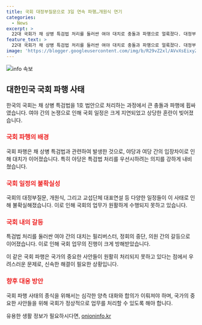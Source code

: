```yaml
---
title: 국회 대정부질문으로 3일 연속 파행…개원식 연기
categories:
  - News
excerpt: >
  22대 국회가 채 상병 특검법 처리를 둘러싼 여야 대치로 충돌과 파행으로 얼룩졌다. 대정부질문을 진행하기 위한 여야 합의가 이뤄지지 못해 국회가 개회된 이후 상당 부분의 일정이 취소되는 등 혼란이 빚어졌다. 특히 필리버스터로 인한 여야 갈등이 격화되며 대치가 이어졌고 개원식도 미뤄졌다. 다음주 교섭단체 대표연설 또한 불확실한 상태이다.
feature_text: >
  22대 국회가 채 상병 특검법 처리를 둘러싼 여야 대치로 충돌과 파행으로 얼룩졌다. 대정부질문을 진행하기 위한 여야 합의가 이뤄지지 못해 국회가 개회된 이후 상당 부분의 일정이 취소되는 등 혼란이 빚어졌다. 특히 필리버스터로 인한 여야 갈등이 격화되며 대치가 이어졌고 개원식도 미뤄졌다. 다음주 교섭단체 대표연설 또한 불확실한 상태이다.
image: 'https://blogger.googleusercontent.com/img/b/R29vZ2xl/AVvXsEixyZcFfHzMRdzZMjFBmAUKJYCLCGyLL1o632UiGVXcaFdKo_bkvkuCioo0uUKlGfBVcT3P84aROyZIXSBEx3Aw5nCQ3pTgDom1WDC4m8eifvWiAmWEEVb4x6G_l8C0QH225ldMjyaFvpxGEBGNO37VmDTDMHGhJPq73UglMfDca1-0aw/s1600/blogspot.png'
---
```


<p><img src="https://blogger.googleusercontent.com/img/b/R29vZ2xl/AVvXsEixyZcFfHzMRdzZMjFBmAUKJYCLCGyLL1o632UiGVXcaFdKo_bkvkuCioo0uUKlGfBVcT3P84aROyZIXSBEx3Aw5nCQ3pTgDom1WDC4m8eifvWiAmWEEVb4x6G_l8C0QH225ldMjyaFvpxGEBGNO37VmDTDMHGhJPq73UglMfDca1-0aw/s1600/blogspot.png" alt="info 속보" /></p>

<h2 data-ke-size="size26">대한민국 국회 파행 사태</h2>

<p data-ke-size="size16">한국의 국회는 채 상병 특검법을 1호 법안으로 처리하는 과정에서 큰 충돌과 파행에 휩싸였습니다. 여야 간의 논쟁으로 인해 국회 일정은 크게 지연되었고 상당한 혼란이 빚어졌습니다.</p>

<h3 data-ke-size="size24"><b><span style="color: #ee2323;">국회 파행의 배경</span></b></h3>

<p data-ke-size="size16">국회 파행은 채 상병 특검법과 관련하여 발생한 것으로, 야당과 여당 간의 입장차이로 인해 대치가 이어졌습니다. 특히 야당은 특검법 처리를 우선시하려는 의지를 강하게 내비쳤습니다.</p>

<h3 data-ke-size="size24"><b><span style="color: #ee2323;">국회 일정의 불확실성</span></b></h3>

<p data-ke-size="size16">국회의 대정부질문, 개원식, 그리고 교섭단체 대표연설 등 다양한 일정들이 이 사태로 인해 불확실해졌습니다. 이로 인해 국회의 업무가 원활하게 수행되지 못하고 있습니다.</p>

<h3 data-ke-size="size24"><b><span style="color: #ee2323;">국회 내의 갈등</span></b></h3>

<p data-ke-size="size16">특검법 처리를 둘러싼 여야 간의 대치는 필리버스터, 정회의 중단, 의원 간의 갈등으로 이어졌습니다. 이로 인해 국회 업무의 진행이 크게 방해받았습니다.</p>

<p data-ke-size="size16">이 같은 국회 파행은 국가의 중요한 사안들이 원활히 처리되지 못하고 있다는 점에서 우려스러운 문제로, 신속한 해결이 필요한 상황입니다.</p>

<h3 data-ke-size="size24"><b><span style="color: #ee2323;">향후 대응 방안</span></b></h3>

<p data-ke-size="size16">국회 파행 사태의 종식을 위해서는 심각한 양측 대화와 합의가 이뤄져야 하며, 국가의 중요한 사안들을 위해 국회가 정상적으로 업무를 처리할 수 있도록 해야 합니다.</p>
유용한 생활 정보가 필요하시다면, <a href="https://onioninfo.kr" rel="dofollow">onioninfo.kr</a>


